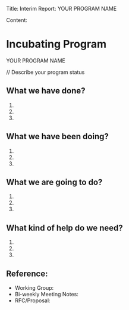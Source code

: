 Title: Interim Report: YOUR PROGRAM NAME

Content:

# Incubating Program

YOUR PROGRAM NAME

// Describe your program status

## What we have done?

1.
2.
3.

## What we have been doing?

1.
2.
3.

## What we are going to do?

1.
2.
3.

## What kind of help do we need?

1.
2.
3.

## Reference: 

* Working Group: 
* Bi-weekly Meeting Notes:
* RFC/Proposal: